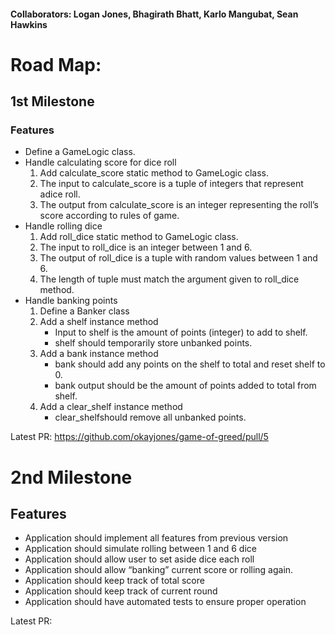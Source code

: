 #### Collaborators: Logan Jones, Bhagirath Bhatt, Karlo Mangubat,  Sean Hawkins
# Road Map:
## 1st Milestone
### Features
- Define a GameLogic class.
- Handle calculating score for dice roll
  1. Add calculate_score static method to GameLogic class.
  2. The input to calculate_score is a tuple of integers that represent adice roll.
  3. The output from calculate_score is an integer representing the roll’s score according to rules of game.
- Handle rolling dice
  1. Add roll_dice static method to GameLogic class.
  2. The input to roll_dice is an integer between 1 and 6.
  3. The output of roll_dice is a tuple with random values between 1 and 6.
  4. The length of tuple must match the argument given to roll_dice method.
- Handle banking points
  1. Define a Banker class
  2. Add a shelf instance method 
     - Input to shelf is the amount of points (integer) to add to shelf.
     - shelf should temporarily store unbanked points.
  3. Add a bank instance method
     - bank should add any points on the shelf to total and reset shelf to 0.
     - bank output should be the amount of points added to total from shelf.
  4. Add a clear_shelf instance method
     - clear_shelfshould remove all unbanked points.

Latest PR: https://github.com/okayjones/game-of-greed/pull/5

# 2nd Milestone
## Features
- Application should implement all features from previous version
- Application should simulate rolling between 1 and 6 dice
- Application should allow user to set aside dice each roll
- Application should allow “banking” current score or rolling again.
- Application should keep track of total score
- Application should keep track of current round
- Application should have automated tests to ensure proper operation

Latest PR:


